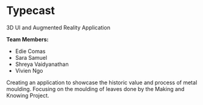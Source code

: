# Typecast
3D UI and Augmented Reality Application

**Team Members:**
  - Edie Comas
  - Sara Samuel
  - Shreya Vaidyanathan
  - Vivien Ngo

Creating an application to showcase the historic value and process of metal moulding. Focusing on the moulding of leaves done by the Making and Knowing Project.
